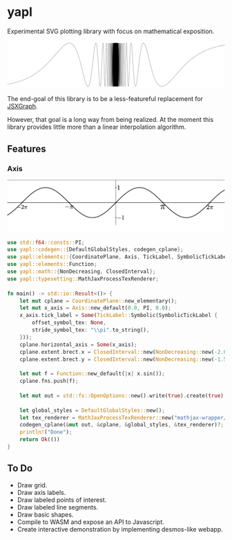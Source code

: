 # yapl
Experimental SVG plotting library with focus on mathematical exposition.

![sin(1/x)](readme-assets/sin1overx.png)

The end-goal of this library is to be a less-featureful replacement for 
[JSXGraph](https://jsxgraph.uni-bayreuth.de/wp/index.html).

However, that goal is a long way from being realized. At the moment this library
provides little more than a linear interpolation algorithm.

## Features

### Axis 
![sinx](readme-assets/sinx.png)
```rust
use std::f64::consts::PI;
use yapl::codegen::{DefaultGlobalStyles, codegen_cplane};
use yapl::elements::{CoordinatePlane, Axis, TickLabel, SymbolicTickLabel};
use yapl::elements::Function;
use yapl::math::{NonDecreasing, ClosedInterval};
use yapl::typesetting::MathJaxProcessTexRenderer;

fn main() -> std::io::Result<()> {
    let mut cplane = CoordinatePlane::new_elementary();
    let mut x_axis = Axis::new_default(0.0, PI, 0.0);
    x_axis.tick_label = Some(TickLabel::Symbolic(SymbolicTickLabel {
        offset_symbol_tex: None,
        stride_symbol_tex: "\\pi".to_string(),
    }));
    cplane.horizontal_axis = Some(x_axis);
    cplane.extent.brect.x = ClosedInterval::new(NonDecreasing::new(-2.0 * PI - 1.0, 2.0 * PI + 1.0));
    cplane.extent.brect.y = ClosedInterval::new(NonDecreasing::new(-1.5, 1.5));

    let mut f = Function::new_default(|x| x.sin());
    cplane.fns.push(f);
      
    let mut out = std::fs::OpenOptions::new().write(true).create(true).truncate(true).open("out.svg")?;

    let global_styles = DefaultGlobalStyles::new();   
    let tex_renderer = MathJaxProcessTexRenderer::new("mathjax-wrapper/main.mjs".to_string());
    codegen_cplane(&mut out, &cplane, &global_styles, &tex_renderer)?;
    println!("Done");
    return Ok(())   
}
```

## To Do 
- Draw grid.
- Draw axis labels.
- Draw labeled points of interest.
- Draw labeled line segments.
- Draw basic shapes.
- Compile to WASM and expose an API to Javascript.
- Create interactive demonstration by implementing desmos-like webapp.
